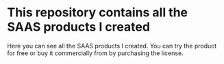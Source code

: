 # This repository contains all the SAAS products I created

Here you can see all the SAAS products I created. You can try the product for free or buy it commercially from by purchasing the license.
